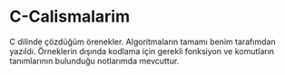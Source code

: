 # C-Calismalarim
C dilinde çözdüğüm örenekler. Algoritmaların tamamı benim tarafımdan yazıldı.  Örneklerin dışında kodlama için gerekli fonksiyon ve komutların tanımlarının bulunduğu notlarımda mevcuttur.
